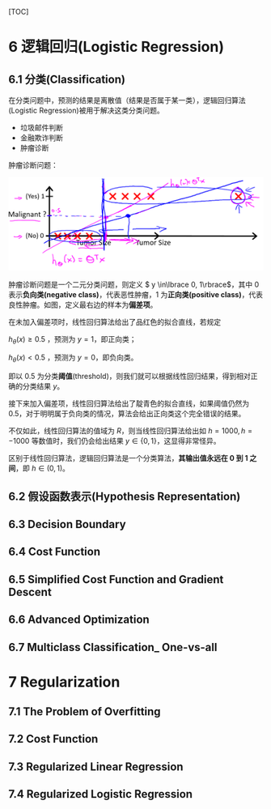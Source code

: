 [TOC]

# 6 逻辑回归(Logistic Regression)

## 6.1 分类(Classification)

在分类问题中，预测的结果是离散值（结果是否属于某一类），逻辑回归算法(Logistic Regression)被用于解决这类分类问题。

- 垃圾邮件判断
- 金融欺诈判断
- 肿瘤诊断

肿瘤诊断问题：

![](image/20180109_144040.png)

肿瘤诊断问题是一个二元分类问题，则定义 $ y \in\lbrace 0, 1\rbrace$，其中 0 表示**负向类(negative class)**，代表恶性肿瘤，1 为**正向类(positive class)**，代表良性肿瘤。如图，定义最右边的样本为**偏差项**。

在未加入偏差项时，线性回归算法给出了品红色的拟合直线，若规定

$h_\theta(x) \geqslant 0.5$ ，预测为 $y = 1$，即正向类；

$h_\theta(x) \lt 0.5$ ，预测为 $y = 0$，即负向类。

即以 0.5 为分类**阈值**(threshold)，则我们就可以根据线性回归结果，得到相对正确的分类结果 $y$。



接下来加入偏差项，线性回归算法给出了靛青色的拟合直线，如果阈值仍然为 0.5，对于明明属于负向类的情况，算法会给出正向类这个完全错误的结果。

不仅如此，线性回归算法的值域为 $R$，则当线性回归算法给出如 $h = 1000, h = -1000$ 等数值时，我们仍会给出结果 $y \in \lbrace 0, 1\rbrace$，这显得非常怪异。



区别于线性回归算法，逻辑回归算法是一个分类算法，**其输出值永远在 0 到 1 之间**，即 $h \in (0,1)$。

## 6.2 假设函数表示(Hypothesis Representation)



## 6.3 Decision Boundary

## 6.4 Cost Function

## 6.5 Simplified Cost Function and Gradient Descent

## 6.6 Advanced Optimization

## 6.7 Multiclass Classification_ One-vs-all

# 7 Regularization
## 7.1 The Problem of Overfitting

## 7.2 Cost Function

## 7.3 Regularized Linear Regression

## 7.4 Regularized Logistic Regression